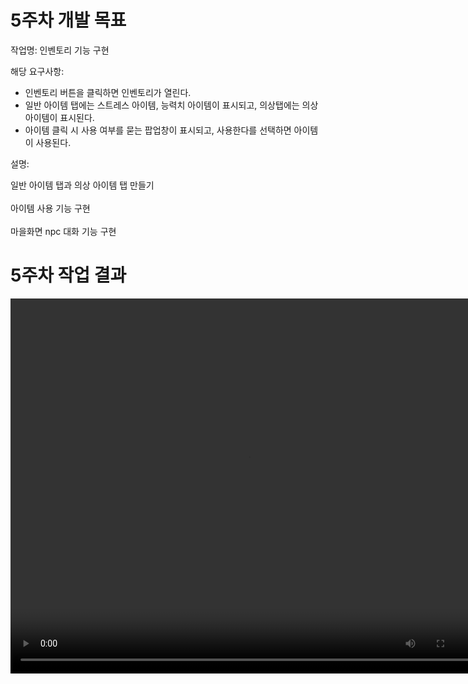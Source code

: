 # 5주차 개발 목표

작업명: 인벤토리 기능 구현

해당 요구사항: 
*  인벤토리 버튼을 클릭하면 인벤토리가 열린다.
*  일반 아이템 탭에는 스트레스 아이템, 능력치 아이템이 표시되고, 의상탭에는 의상 아이템이 표시된다.
*  아이템 클릭 시 사용 여부를 묻는 팝업창이 표시되고, 사용한다를 선택하면 아이템이 사용된다.

설명: 

일반 아이템 탭과 의상 아이템 탭 만들기  
<br>
아이템 사용 기능 구현  
<br>
마을화면 npc 대화 기능 구현  


# 5주차 작업 결과

<video controls width="760" height="600">
  <source src="5주차작업결과.mp4" type="video/mp4">
  Sorry, your browser doesn't support embedded videos.
</video>
